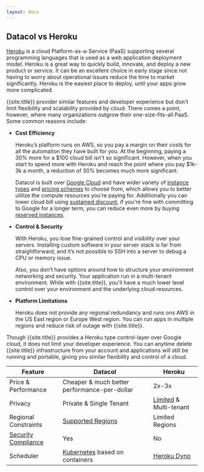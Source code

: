 ```yaml
---
layout: docs
---
```


## Datacol vs Heroku

[Heroku](https://heroku.com) is a cloud Platform-as-a-Service (PaaS) supporting several programming languages that is used as a web application deployment model. Heroku is a great way to quickly build, innovate, and deploy a new product or service. It can be an excellent choice in early stage since not having to worry about operational issues reduce the time to market significantly. Heroku is the easiest place to deploy, until your apps grow more complicated. 

{{site.title}} provider similar features and developer experience but don't limit flexibility and scalability provided by cloud. There comes a point, however, where many organizations outgrow their one-size-fits-all PaaS. Some common reasons include:
  
* **Cost Efficiency**

  Heroku’s platform runs on AWS, so you pay a margin on their costs for all the automation they have built for you. At the beginning, paying a 30% more for a $100 cloud bill isn't so significant. However, when you start to spend more with Heroku and reach the point where you pay $1k-3k a month, a reduction of 30% becomes much more significant.

  Datacol is built over [Google Cloud][3] and have wider variety of [instance types][4] and [pricing schemes][5] to choose from, which allows you to better utilize the compute resources you're paying for. Additionally you can lower cloud bill using [sustained discount][1], if you're fine with committing to Google for a longer term, you can reduce even more by buying [reserved instances][2].

* **Control & Security**

  With Heroku, you lose fine-grained control and visibility over your servers. Installing custom software in your server stack is far from straightforward, and it’s not possible to SSH into a server to debug a CPU or memory issue.

  Also, you don’t have options around how to structure your environment networking and security. Your application run in a multi-tenant environment. While with {{site.title}}, you'll have a much lower level control over your environment and the underlying cloud resources.

* **Platform Limitations**

  Heroku does not provide any regional redundancy and runs ons AWS in the US East region or Europe West region. You can run apps in multiple regions and reduce risk of outage with {{site.title}}. 

Though {{site.title}} provides a Heroku type control-layer over Google cloud, it does not limit your developer experience. You can anytime delete {{site.title}} infrastructure from your account and applications will still be running and portable, giving you similar flexibility and control of a cloud.


| Feature | Datacol | Heroku |
|---------|----------|------------|
| Price & Performance | Cheaper & much better performance-per-dollar  |  2x-3x    |
| Privacy | Private & Single Tenant | [Limited][6] & Multi-tenant
| Regional Constraints | [Supported Regions][8] | Limited Regions
| [Security Compliance](https://cloud.google.com/security/compliance) | Yes | No |
| Scheduler  | [Kubernetes](http://k8s.io) based on containers | [Heroku Dyno][7]

[1]: https://cloud.google.com/compute/pricing#sustained_use
[2]: https://cloud.google.com/compute/pricing#committed_use
[3]: https://cloud.google.com
[4]: https://cloud.google.com/compute/docs/machine-types
[5]: https://cloud.google.com/pricing/
[6]: https://devcenter.heroku.com/articles/dynos#isolation-and-security
[7]: https://devcenter.heroku.com/articles/dynos
[8]: https://cloud.google.com/about/locations/